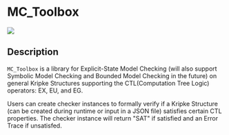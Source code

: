 # MC_Toolbox

[![](https://img.shields.io/badge/project-link-green)](https://github.com/marcusm117/FV_MC_Toolbox)


## Description
`MC_Toolbox` is a library for Explicit-State Model Checking (will also support Symbolic Model Checking and Bounded Model Checking in the future) on general Kripke Structures supporting the CTL(Computation Tree Logic) operators: EX, EU, and EG.

Users can create checker instances to formally verify if a Kripke Structure (can be created during runtime or input in a JSON file) satisfies certain CTL properties. The checker instance will return "SAT" if satisfied and an Error Trace if unsatisfed.
